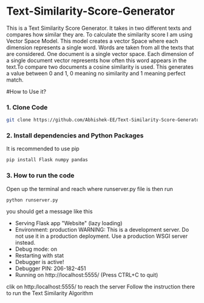 # Text-Similarity-Score-Generator
This is a Text Similarity Score Generator. It takes in two different texts and compares how similar they are. 
To calculate the similarity score I am using Vector Space Model. This model creates a vector Space where each dimension represents a single word.
Words are taken from all the texts that are considered. One document is a single vector space. Each dimension of a single document vector represents 
how often this word appears in the text.To compare two documents a cosine similarity is used. This generates a value between 0 and 1, 0 meaning no 
similarity and 1 meaning perfect match.

#How to Use it?

### 1. Clone Code
```bash
git clone https://github.com/Abhishek-EE/Text-Similarity-Score-Generator.git
```

### 2. Install dependencies and Python Packages
It is recommended to use pip
```bash
pip install Flask numpy pandas
```
### 3. How to run the code

Open up the terminal and reach where runserver.py file is then run

```bash
python runserver.py
```
you should get a message like this
* Serving Flask app "Website" (lazy loading)
 * Environment: production
   WARNING: This is a development server. Do not use it in a production deployment.
   Use a production WSGI server instead.
 * Debug mode: on
 * Restarting with stat
 * Debugger is active!
 * Debugger PIN: 206-182-451
 * Running on http://localhost:5555/ (Press CTRL+C to quit)

clik on http:/localhost:5555/ to reach the server
Follow the instruction there to run the Text Similarity Algorithm
